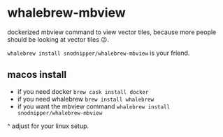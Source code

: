 # whalebrew-mbview
dockerized mbview command to view vector tiles, because more people should be looking at vector tiles 😉.

`whalebrew install snodnipper/whalebrew-mbview` is your friend.

## macos install
* if you need docker `brew cask install docker`
* if you need whalebrew `brew install whalebrew`
* if you want the mbview command `whalebrew install snodnipper/whalebrew-mbview`

^ adjust for your linux setup.
